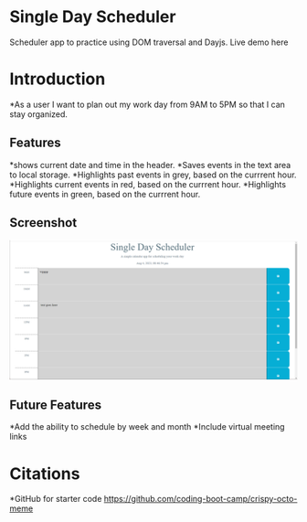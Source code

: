 # Single Day Scheduler
Scheduler app to practice using DOM traversal and Dayjs. Live demo here 

# Introduction

*As a user I want to plan out my work day from 9AM to 5PM so that I can stay organized.

## Features

*shows current date and time in the header.
*Saves events in the text area to local storage.
*Highlights past events in grey, based on the currrent hour.
*Highlights current events in red, based on the currrent hour.
*Highlights future events in green, based on the currrent hour.


## Screenshot
![screenshot of webpage](Assets/Screenshot-of-webpage.png)

## Future Features
*Add the ability to schedule by week and month
*Include virtual meeting links

# Citations
*GitHub for starter code https://github.com/coding-boot-camp/crispy-octo-meme
 